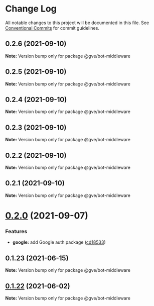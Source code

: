 # Change Log

All notable changes to this project will be documented in this file.
See [Conventional Commits](https://conventionalcommits.org) for commit guidelines.

## 0.2.6 (2021-09-10)

**Note:** Version bump only for package @gve/bot-middleware





## 0.2.5 (2021-09-10)

**Note:** Version bump only for package @gve/bot-middleware





## 0.2.4 (2021-09-10)

**Note:** Version bump only for package @gve/bot-middleware





## 0.2.3 (2021-09-10)

**Note:** Version bump only for package @gve/bot-middleware





## 0.2.2 (2021-09-10)

**Note:** Version bump only for package @gve/bot-middleware





## 0.2.1 (2021-09-10)

**Note:** Version bump only for package @gve/bot-middleware





# [0.2.0](https://github.com/mattnorris/essentials/compare/@gve/bot-middleware@0.1.23...@gve/bot-middleware@0.2.0) (2021-09-07)


### Features

* **google:** add Google auth package ([cd18533](https://github.com/mattnorris/essentials/commit/cd185337daa5f2651d5d8e21eebad673de5c7f5d))





## 0.1.23 (2021-06-15)

**Note:** Version bump only for package @gve/bot-middleware





## [0.1.22](https://www-github.cisco.com/matnorri/essentials/compare/@gve/bot-middleware@0.1.21...@gve/bot-middleware@0.1.22) (2021-06-02)

**Note:** Version bump only for package @gve/bot-middleware
